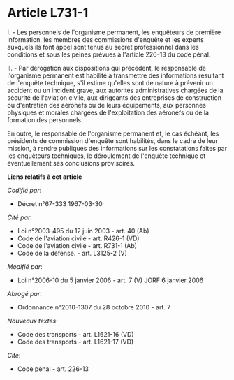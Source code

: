 # Article L731-1

I. - Les personnels de l'organisme permanent, les enquêteurs de première information, les membres des commissions d'enquête
et les experts auxquels ils font appel sont tenus au secret professionnel dans les conditions et sous les peines prévues à
l'article 226-13 du code pénal.

II. - Par dérogation aux dispositions qui précèdent, le responsable de l'organisme permanent est habilité à transmettre des
informations résultant de l'enquête technique, s'il estime qu'elles sont de nature à prévenir un accident ou un incident
grave, aux autorités administratives chargées de la sécurité de l'aviation civile, aux dirigeants des entreprises de
construction ou d'entretien des aéronefs ou de leurs équipements, aux personnes physiques et morales chargées de
l'exploitation des aéronefs ou de la formation des personnels.

En outre, le responsable de l'organisme permanent et, le cas échéant, les présidents de commission d'enquête sont habilités,
dans le cadre de leur mission, à rendre publiques des informations sur les constatations faites par les enquêteurs
techniques, le déroulement de l'enquête technique et éventuellement ses conclusions provisoires.

**Liens relatifs à cet article**

_Codifié par_:

  - Décret n°67-333 1967-03-30

_Cité par_:

  - Loi n°2003-495 du 12 juin 2003 - art. 40 (Ab)
  - Code de l'aviation civile - art. R426-1 (VD)
  - Code de l'aviation civile - art. R731-1 (Ab)
  - Code de la défense. - art. L3125-2 (V)

_Modifié par_:

  - Loi n°2006-10 du 5 janvier 2006 - art. 7 (V) JORF 6 janvier 2006

_Abrogé par_:

  - Ordonnance n°2010-1307 du 28 octobre 2010 - art. 7

_Nouveaux textes_:

  - Code des transports - art. L1621-16 (VD)
  - Code des transports - art. L1621-17 (VD)

_Cite_:

  - Code pénal - art. 226-13
